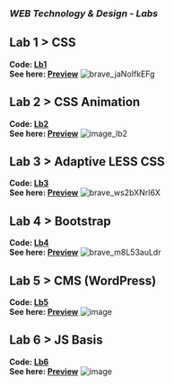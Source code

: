 ### _WEB Technology & Design - Labs_
## Lab 1 > CSS
**Code: [Lb1](https://github.com/m1RAGE5/WebLabs6/tree/master/Lb1)**\
**See here: [Preview](https://m1rage5.github.io/WebLabs6/Lb1/)**
![brave_jaNoIfkEFg](https://github.com/user-attachments/assets/96d155fd-4606-4d25-a412-ac951d0c949e)
## Lab 2 > CSS Animation
**Code: [Lb2](https://github.com/m1RAGE5/WebLabs6/tree/master/Lb2)**\
**See here: [Preview](https://m1rage5.github.io/WebLabs6/Lb2/)**
![image_lb2](https://github.com/user-attachments/assets/4b3cea72-4320-4105-9375-c4a64fecf3c2)
## Lab 3 > Adaptive LESS CSS
**Code: [Lb3](https://github.com/m1RAGE5/WebLabs6/tree/master/Lb3)**\
**See here: [Preview](https://m1rage5.github.io/WebLabs6/Lb3/)**
![brave_ws2bXNrI6X](https://github.com/user-attachments/assets/1f95fc90-afb3-45c2-9c81-ddc0494da3db)
## Lab 4 > Bootstrap
**Code: [Lb4](https://github.com/m1RAGE5/WebLabs6/tree/master/Lb4)**\
**See here: [Preview](https://m1rage5.github.io/WebLabs6/Lb4/)**
![brave_m8L53auLdr](https://github.com/user-attachments/assets/9743daeb-906b-4037-a139-404e4bef0e72)
## Lab 5 > CMS (WordPress)
**Code: [Lb5](https://github.com/m1RAGE5/WebLabs6/tree/master/WordPress)**\
**See here: [Preview](https://humorous-marten-a8e819.instawp.xyz/)**
![image](https://github.com/user-attachments/assets/a7398a4e-baf7-4812-9357-96a466e09b6d)
## Lab 6 > JS Basis
**Code: [Lb6](https://github.com/m1RAGE5/WebLabs6/tree/master/Lb6)**\
**See here: [Preview](https://m1rage5.github.io/WebLabs6/Lb6/)**
![image](https://github.com/user-attachments/assets/9b2e4d39-f752-43ce-aef8-eca9f7ebfa67)
